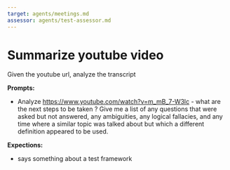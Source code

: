 ```yaml
---
target: agents/meetings.md
assessor: agents/test-assessor.md
---
```


# Summarize youtube video

Given the youtube url, analyze the transcript

**Prompts:**

- Analyze https://www.youtube.com/watch?v=m_mB_7-W3lc - what are the next steps
  to be taken ? Give me a list of any questions that were asked but not
  answered, any ambiguities, any logical fallacies, and any time where a similar
  topic was talked about but which a different definition appeared to be used.

**Expections:**

- says something about a test framework
